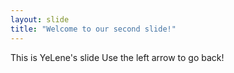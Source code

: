 ```yaml
---
layout: slide
title: "Welcome to our second slide!"
---
```

This is YeLene's slide
Use the left arrow to go back!
